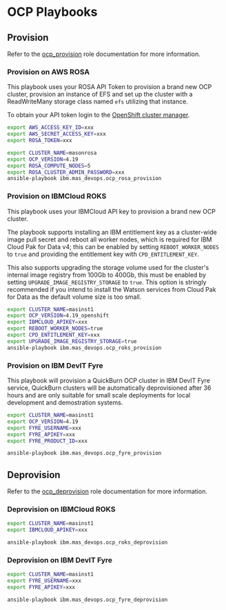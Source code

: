 OCP Playbooks
===============================================================================

Provision
-------------------------------------------------------------------------------
Refer to the [ocp_provision](../roles/ocp_provision.md) role documentation for more information.

### Provision on AWS ROSA
This playbook uses your ROSA API Token to provision a brand new OCP cluster, provision an instance of EFS and set up the cluster with a ReadWriteMany storage class named `efs` utilizing that instance.

To obtain your API token login to the [OpenShift cluster manager](https://console.redhat.com/openshift/token/rosa/show#).

```bash
export AWS_ACCESS_KEY_ID=xxx
export AWS_SECRET_ACCESS_KEY=xxx
export ROSA_TOKEN=xxx

export CLUSTER_NAME=masonrosa
export OCP_VERSION=4.19
export ROSA_COMPUTE_NODES=5
export ROSA_CLUSTER_ADMIN_PASSWORD=xxx
ansible-playbook ibm.mas_devops.ocp_rosa_provision
```

### Provision on IBMCloud ROKS
This playbook uses your IBMCloud API key to provision a brand new OCP cluster.

The playbook supports installing an IBM entitlement key as a cluster-wide image pull secret and reboot all worker nodes, which is required for IBM Cloud Pak for Data v4; this can be enabled by setting `REBOOT_WORKER_NODES` to `true` and providing the entitlement key with `CPD_ENTITLEMENT_KEY`.

This also supports upgrading the storage volume used for the cluster's internal image registry from 100Gb to 400Gb, this must be enabled by setting `UPGRADE_IMAGE_REGISTRY_STORAGE` to `true`.  This option is stringly recommended if you intend to install the Watson services from Cloud Pak for Data as the default volume size is too small.

```bash
export CLUSTER_NAME=masinst1
export OCP_VERSION=4.19_openshift
export IBMCLOUD_APIKEY=xxx
export REBOOT_WORKER_NODES=true
export CPD_ENTITLEMENT_KEY=xxx
export UPGRADE_IMAGE_REGISTRY_STORAGE=true
ansible-playbook ibm.mas_devops.ocp_roks_provision
```

### Provision on IBM DevIT Fyre
This playbook will provision a QuickBurn OCP cluster in IBM DevIT Fyre service, QuickBurn clusters will be automatically deprovisioned after 36 hours and are only suitable for small scale deployments for local development and demostration systems.

```bash
export CLUSTER_NAME=masinst1
export OCP_VERSION=4.19
export FYRE_USERNAME=xxx
export FYRE_APIKEY=xxx
export FYRE_PRODUCT_ID=xxx

ansible-playbook ibm.mas_devops.ocp_fyre_provision
```


Deprovision
-------------------------------------------------------------------------------
Refer to the [ocp_deprovision](../roles/ocp_deprovision.md) role documentation for more information.

### Deprovision on IBMCloud ROKS
```bash
export CLUSTER_NAME=masinst1
export IBMCLOUD_APIKEY=xxx

ansible-playbook ibm.mas_devops.ocp_roks_deprovision
```

### Deprovision on IBM DevIT Fyre
```bash
export CLUSTER_NAME=masinst1
export FYRE_USERNAME=xxx
export FYRE_APIKEY=xxx

ansible-playbook ibm.mas_devops.ocp_fyre_deprovision
```
